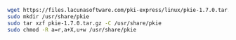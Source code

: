 ﻿```sh
wget https://files.lacunasoftware.com/pki-express/linux/pkie-1.7.0.tar.gz
sudo mkdir /usr/share/pkie
sudo tar xzf pkie-1.7.0.tar.gz -C /usr/share/pkie
sudo chmod -R a=r,a+X,u+w /usr/share/pkie
```
